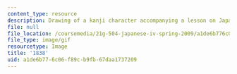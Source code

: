```yaml
---
content_type: resource
description: Drawing of a kanji character accompanying a lesson on Japanese.
file: null
file_location: /coursemedia/21g-504-japanese-iv-spring-2009/a1de6b776c06f89cb9fb67daa1737209_1838.gif
file_type: image/gif
resourcetype: Image
title: '1838'
uid: a1de6b77-6c06-f89c-b9fb-67daa1737209
---
```

